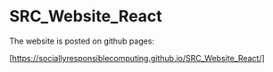# SRC_Website_React

The website is posted on github pages:

[https://sociallyresponsiblecomputing.github.io/SRC_Website_React/]